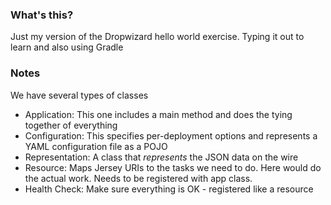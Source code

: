 ### What's this?

Just my version of the Dropwizard hello world exercise. Typing it out to learn and also using Gradle

### Notes

We have several types of classes

- Application: This one includes a main method and does the tying together of everything
- Configuration: This specifies per-deployment options and represents a YAML configuration file as a POJO
- Representation: A class that _represents_ the JSON data on the wire
- Resource: Maps Jersey URIs to the tasks we need to do. Here would do the actual work. Needs to be registered with app
    class.
- Health Check: Make sure everything is OK - registered like a resource
